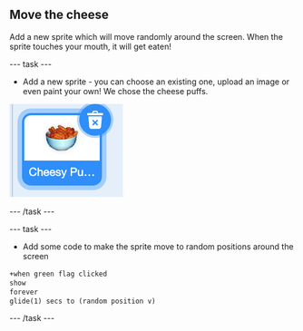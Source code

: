 ## Move the cheese 

Add a new sprite which will move randomly around the screen. When the sprite touches your mouth, it will get eaten! 

--- task ---

+ Add a new sprite - you can choose an existing one, upload an image or even paint your own! We chose the cheese puffs.

![The cheese puffs sprite is selected](images/cheese-puffs.png)

--- /task ---

--- task --- 

+ Add some code to make the sprite move to random positions around the screen

```blocks3
+when green flag clicked
show
forever
glide(1) secs to (random position v)
```

--- /task ---

